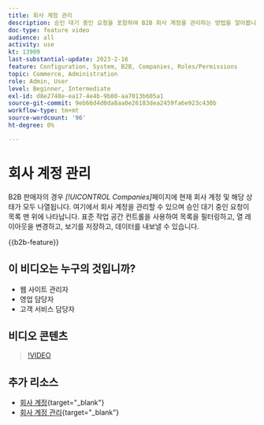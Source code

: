 ```yaml
---
title: 회사 계정 관리
description: 승인 대기 중인 요청을 포함하여 B2B 회사 계정을 관리하는 방법을 알아봅니다.
doc-type: feature video
audience: all
activity: use
kt: 13909
last-substantial-update: 2023-2-16
feature: Configuration, System, B2B, Companies, Roles/Permissions
topic: Commerce, Administration
role: Admin, User
level: Beginner, Intermediate
exl-id: d8e2748e-ea17-4e4b-9b80-aa7013b605a1
source-git-commit: 9eb66d4d0da8aa0e26183dea2459fa6e923c430b
workflow-type: tm+mt
source-wordcount: '96'
ht-degree: 0%

---
```


# 회사 계정 관리

B2B 판매자의 경우 _[!UICONTROL Companies]_&#x200B;페이지에 현재 회사 계정 및 해당 상태가 모두 나열됩니다. 여기에서 회사 계정을 관리할 수 있으며 승인 대기 중인 요청이 목록 맨 위에 나타납니다. 표준 작업 공간 컨트롤을 사용하여 목록을 필터링하고, 열 레이아웃을 변경하고, 보기를 저장하고, 데이터를 내보낼 수 있습니다.

{{b2b-feature}}

## 이 비디오는 누구의 것입니까?

- 웹 사이트 관리자
- 영업 담당자
- 고객 서비스 담당자

## 비디오 콘텐츠

>[!VIDEO](https://video.tv.adobe.com/v/344447?quality=12&learn=on)

## 추가 리소스

- [회사 계정](https://experienceleague.adobe.com/docs/commerce-admin/b2b/companies/account-companies.html){target="_blank"}
- [회사 계정 관리](https://experienceleague.adobe.com/docs/commerce-admin/b2b/companies/account-company-manage.html){target="_blank"}

